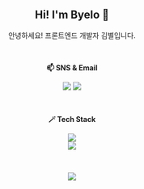 <div align="center">
  <h2>Hi! I'm Byelo 🌟</h2>
  <p>안녕하세요! 프론트엔드 개발자 김별입니다.</p>
  <br />
  
  <b>📫 SNS & Email</b>
  <p>
    <a href="https://velog.io/@byul/posts" target="_blank"><img src="https://img.shields.io/badge/VELOG-20C997?style=flat-square&logo=VELOG&logoColor=white"/></a>
    <a href="mailto:qof1337@gmail.com" target="_blank"><img src="https://img.shields.io/badge/qof1337@gmail.com-EA4335?style=flat-square&logo=gmail&logoColor=white"/></a>
  </p>
  <br />
  
  <b>🪄 Tech Stack</b>
  <p align="center">
    <a href="https://skillicons.dev">
      <img src="https://skillicons.dev/icons?i=js,ts,react,html,css,sass,styledcomponents"/>
      <br />
      <img src="https://skillicons.dev/icons?i=git,github,notion,figma,xd,ps,ai"/>
    </a>
  </p>
  <br />
                
  <a href="https://hits.seeyoufarm.com/{{site.url "><img src="https://hits.seeyoufarm.com/api/count/incr/badge.svg?url=https%3A%2F%2Fgithub.com%2Flbyul&count_bg=%23FFC8C8&title_bg=%238A8A8A&icon=&icon_color=%23E7E7E7&title=hits&edge_flat=false"/></a>
</div>
